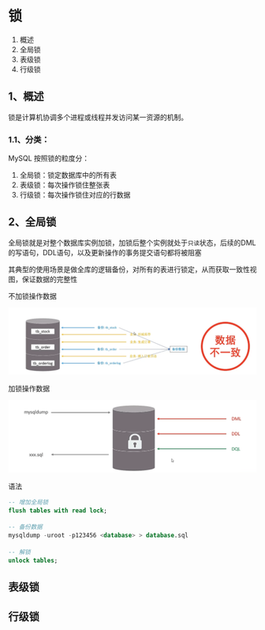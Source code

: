 # 锁

1. 概述
2. 全局锁
3. 表级锁
4. 行级锁

## 1、概述

锁是计算机协调多个进程或线程并发访问某一资源的机制。

### 1.1、分类：

MySQL 按照锁的粒度分：

1. 全局锁：锁定数据库中的所有表
2. 表级锁：每次操作锁住整张表
3. 行级锁：每次操作锁住对应的行数据

## 2、全局锁

全局锁就是对整个数据库实例加锁，加锁后整个实例就处于`只读`状态，后续的DML的写语句，DDL语句，以及更新操作的事务提交语句都将被阻塞

其典型的使用场景是做全库的逻辑备份，对所有的表进行锁定，从而获取一致性视图，保证数据的完整性

不加锁操作数据

![](img/example-bakup-data.png)

加锁操作数据

![](img/example-bakup-data-lock.png)

语法

```sql
-- 增加全局锁
flush tables with read lock;

-- 备份数据
mysqldump -uroot -p123456 <database> > database.sql 

-- 解锁
unlock tables;
```

## 表级锁
## 行级锁

